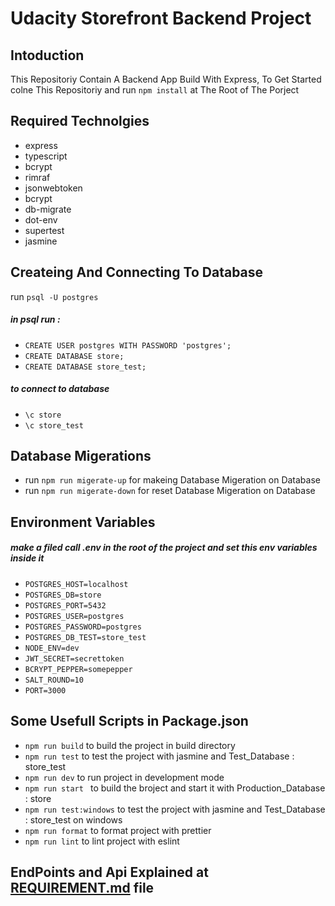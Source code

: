 # Udacity Storefront Backend Project

## Intoduction 
This Repositoriy Contain A Backend App Build With Express, To Get Started colne This Repositoriy and run ` npm install ` at The Root of The Porject

## Required Technolgies 
- express
- typescript
- bcrypt
- rimraf
- jsonwebtoken
- bcrypt 
- db-migrate
- dot-env
- supertest
- jasmine

## Createing And Connecting To Database
run `psql -U postgres`
##### in psql run :
- `CREATE USER postgres WITH PASSWORD 'postgres';`
-  `CREATE DATABASE store;`
-  `CREATE DATABASE store_test;`
##### to connect to database 
- `\c store`
- `\c store_test`

## Database Migerations
- run `npm run migerate-up` for makeing Database Migeration on Database
- run `npm run migerate-down` for reset Database Migeration on Database

## Environment Variables
##### make a filed call .env in the root of the project and set this env variables inside it
- `POSTGRES_HOST=localhost`
- `POSTGRES_DB=store`
- `POSTGRES_PORT=5432`
- `POSTGRES_USER=postgres`
- `POSTGRES_PASSWORD=postgres`
- `POSTGRES_DB_TEST=store_test`
- `NODE_ENV=dev`
- `JWT_SECRET=secrettoken`
- `BCRYPT_PEPPER=somepepper`
- `SALT_ROUND=10`
- `PORT=3000`

## Some Usefull  Scripts in  Package.json
- `npm run build` to build the project in build directory 
- `npm run test` to test the project with jasmine and Test_Database : store_test
- `npm run dev` to run project in development mode 
- `npm run start ` to build the broject and start it with Production_Database : store
- `npm run test:windows` to test the project with jasmine and Test_Database : store_test on windows 
- `npm run format` to format project with prettier
- `npm run lint` to lint project with eslint

## EndPoints and Api  Explained at [REQUIREMENT.md](REQUIREMENTS.md) file

